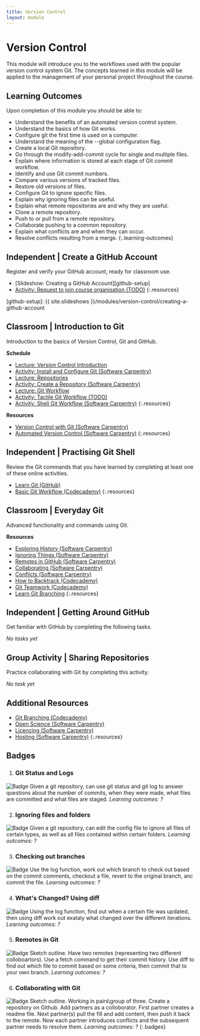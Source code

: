 ```yaml
---
title: Version Control
layout: module
---
```


# Version Control

This module will introduce you to the workflows used with the popular version control system Git. The concepts learned in this module will be applied to the management of your personal project throughout the course.




## Learning Outcomes

Upon completion of this module you should be able to:

- Understand the benefits of an automated version control system.
- Understand the basics of how Git works.
- Configure git the first time is used on a computer.
- Understand the meaning of the --global configuration flag.
- Create a local Git repository.
- Go through the modify-add-commit cycle for single and multiple files.
- Explain where information is stored at each stage of Git commit workflow.
- Identify and use Git commit numbers.
- Compare various versions of tracked files.
- Restore old versions of files.
- Configure Git to ignore specific files.
- Explain why ignoring files can be useful.
- Explain what remote repositories are and why they are useful.
- Clone a remote repository.
- Push to or pull from a remote repository.
- Collaborate pushing to a common repository.
- Explain what conflicts are and when they can occur.
- Resolve conflicts resulting from a merge.
{:.learning-outcomes}






## Independent | Create a GitHub Account

Register and verify your GitHub account, ready for classroom use.

- [Slideshow: Creating a GitHub Account][github-setup]
- [Activity: Request to join course organisation (TODO)](#)
{:.resources}

[github-setup]: {{ site.slideshows }}/modules/version-control/creating-a-github-account




## Classroom | Introduction to Git

Introduction to the basics of Version Control, Git and GitHub.

**Schedule**

- [Lecture: Version Control Introduction][intro]
- [Activity: Install and Configure Git (Software Carpentry)][install]
- [Lecture: Repositories][repos]
- [Activity: Create a Repository (Software Carpentry)][create-repo]
- [Lecture: Git Workflow][wkflow-slides]
- [Activity: Tactile Git Workflow (TODO)](activities/tactile-git-workflow.html)
- [Activity: Shell Git Workflow (Software Carpentry)][sc-wkflow]
{:.resources}

[intro]: {{site.slideshows}}/modules/version-control/introduction
[install]: http://swcarpentry.github.io/git-novice/02-setup.html
[repos]: {{site.slideshows}}/modules/version-control/repositories
[create-repo]: http://swcarpentry.github.io/git-novice/03-create.html
[wkflow-slides]: {{site.slideshows}}/modules/version-control/git-workflow
[sc-wkflow]: http://swcarpentry.github.io/git-novice/04-changes.html


**Resources**

- [Version Control with Git (Software Carpentry)](http://swcarpentry.github.io/git-novice/)
- [Automated Version Control (Software Carpentry)](http://swcarpentry.github.io/git-novice/01-basics.html)
{:.resources}









## Independent | Practising Git Shell

Review the Git commands that you have learned by completing at least one of these online activities.

- [Learn Git (GitHub)](https://try.github.io)
- [Basic Git Workflow (Codecademy)](https://www.codecademy.com/en/courses/learn-git/lessons/git-workflow/exercises/hello-git)
{:.resources}




## Classroom | Everyday Git

Advanced functionality and commands using Git.

**Resources**

- [Exploring History (Software Carpentry)](http://swcarpentry.github.io/git-novice/05-history.html)
- [Ignoring Things (Software Carpentry)](http://swcarpentry.github.io/git-novice/06-ignore.html)
- [Remotes in GitHub (Software Carpentry)](http://swcarpentry.github.io/git-novice/07-github.html)
- [Collaborating (Software Carpentry)](http://swcarpentry.github.io/git-novice/08-collab.html)
- [Conflicts (Software Carpentry)](http://swcarpentry.github.io/git-novice/09-conflict.html)
- [How to Backtrack (Codecademy)](https://www.codecademy.com/en/courses/learn-git/lessons/git-backtracking/exercises/backtracking-intro)
- [Git Teamwork (Codecademy)](https://www.codecademy.com/en/courses/learn-git/lessons/git-teamwork/exercises/remotes)
- [Learn Git Branching](http://pcottle.github.io/learnGitBranching/)
{:.resources}





## Independent | Getting Around GitHub

Get familiar with GitHub by completing the following tasks.

_No tasks yet_




## Group Activity | Sharing Repositories

Practice collaborating with Git by completing this activity.

_No task yet_












## Additional Resources


- [Git Branching (Codecademy)](https://www.codecademy.com/en/courses/learn-git/lessons/git-branching/exercises/why-branch)
- [Open Science (Software Carpentry)](http://swcarpentry.github.io/git-novice/10-open.html)
- [Licencing (Software Carpentry)](http://swcarpentry.github.io/git-novice/11-licensing.html)
- [Hosting (Software Carpentry)](http://swcarpentry.github.io/git-novice/12-hosting.html)
{:.resources}




## Badges

1. ### Git Status and Logs
![Badge](images/badges/badge.png)
Given a git repository, can use git status and git log to answer questions about the number of commits, when they were made, what files are committed and what files are staged. 
_Learning outcomes: ?_

2. ### Ignoring files and folders
![Badge](images/badges/badge.png)
Given a git repository, can edit the config file to ignore all files of certain types, as well as all files contained within certain folders.
_Learning outcomes: ?_

3. ### Checking out branches
![Badge](images/badges/badge.png)
Use the log function, work out which branch to check out based on the commit comments, checkout a file, revert to the original branch, anc commit the file.
_Learning outcomes: ?_

4. ### What's Changed? Using diff
![Badge](images/badges/badge.png)
Using the log function, find out when a certain file was updated, then using diff work out exataly what changed over the different iterations. 
_Learning outcomes: ?_

5. ### Remotes in Git
![Badge](images/badges/badge.png)
Sketch outline. Have two remotes (representing two different colloboartors). Use a fetch command to get their commit history. Use diff to find out which file to commit based on some criteria, then commit that to your own branch.
_Learning outcomes: ?_

6. ### Collaborating with Git
![Badge](images/badges/badge.png)
Sketch outline. Working in pairs\group of three. Create a repository on Github. Add partners as a colloborator. First partner creates a readme file. Next partner(s) pull the fill and add content, then push it back to the remote. Now each partner introduces conflicts and the subsequent partner needs to resolve them.
_Learning outcomes: ?_
{:.badges}



